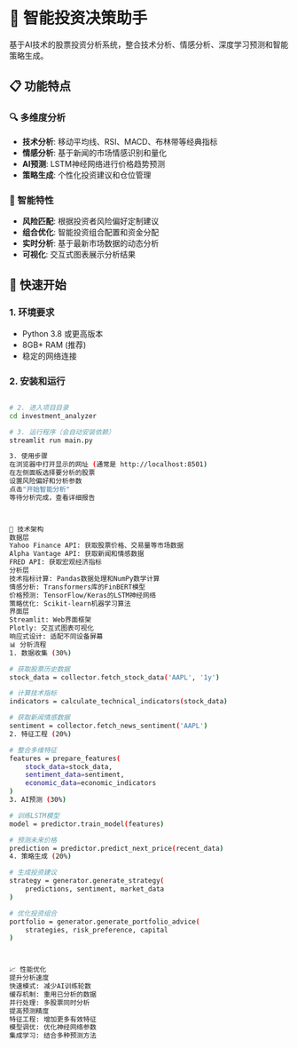 # 🤖 智能投资决策助手

基于AI技术的股票投资分析系统，整合技术分析、情感分析、深度学习预测和智能策略生成。

## 📋 功能特点

### 🔍 多维度分析
- **技术分析**: 移动平均线、RSI、MACD、布林带等经典指标
- **情感分析**: 基于新闻的市场情感识别和量化
- **AI预测**: LSTM神经网络进行价格趋势预测
- **策略生成**: 个性化投资建议和仓位管理

### 🎯 智能特性
- **风险匹配**: 根据投资者风险偏好定制建议
- **组合优化**: 智能投资组合配置和资金分配
- **实时分析**: 基于最新市场数据的动态分析
- **可视化**: 交互式图表展示分析结果

## 🚀 快速开始

### 1. 环境要求
- Python 3.8 或更高版本
- 8GB+ RAM (推荐)
- 稳定的网络连接

### 2. 安装和运行

```bash

# 2. 进入项目目录
cd investment_analyzer

# 3. 运行程序（会自动安装依赖）
streamlit run main.py

3. 使用步骤
在浏览器中打开显示的网址 (通常是 http://localhost:8501)
在左侧面板选择要分析的股票
设置风险偏好和分析参数
点击"开始智能分析"
等待分析完成，查看详细报告



🔧 技术架构
数据层
Yahoo Finance API: 获取股票价格、交易量等市场数据
Alpha Vantage API: 获取新闻和情感数据
FRED API: 获取宏观经济指标
分析层
技术指标计算: Pandas数据处理和NumPy数学计算
情感分析: Transformers库的FinBERT模型
价格预测: TensorFlow/Keras的LSTM神经网络
策略优化: Scikit-learn机器学习算法
界面层
Streamlit: Web界面框架
Plotly: 交互式图表可视化
响应式设计: 适配不同设备屏幕
📊 分析流程
1. 数据收集 (30%)

# 获取股票历史数据
stock_data = collector.fetch_stock_data('AAPL', '1y')

# 计算技术指标
indicators = calculate_technical_indicators(stock_data)

# 获取新闻情感数据
sentiment = collector.fetch_news_sentiment('AAPL')
2. 特征工程 (20%)

# 整合多维特征
features = prepare_features(
    stock_data=stock_data,
    sentiment_data=sentiment,
    economic_data=economic_indicators
)
3. AI预测 (30%)

# 训练LSTM模型
model = predictor.train_model(features)

# 预测未来价格
prediction = predictor.predict_next_price(recent_data)
4. 策略生成 (20%)

# 生成投资建议
strategy = generator.generate_strategy(
    predictions, sentiment, market_data
)

# 优化投资组合
portfolio = generator.generate_portfolio_advice(
    strategies, risk_preference, capital
)



📈 性能优化
提升分析速度
快速模式: 减少AI训练轮数
缓存机制: 重用已分析的数据
并行处理: 多股票同时分析
提高预测精度
特征工程: 增加更多有效特征
模型调优: 优化神经网络参数
集成学习: 结合多种预测方法
